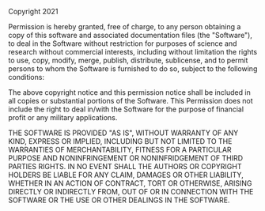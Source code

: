 Copyright 2021

Permission is hereby granted, free of charge, to any person obtaining a copy of this software and associated documentation files (the "Software"), to deal in the Software without restriction for purposes of science and research without commercial interests, including without limitation the rights to use, copy, modify, merge, publish, distribute, sublicense, and to permit persons to whom the Software is furnished to do so, subject to the following conditions:

The above copyright notice and this permission notice shall be included in all copies or substantial portions of the Software. This Permission does not include the right to deal in/with the Software for the purpose of financial profit or any military applications.

THE SOFTWARE IS PROVIDED "AS IS", WITHOUT WARRANTY OF ANY KIND, EXPRESS OR IMPLIED, INCLUDING BUT NOT LIMITED TO THE WARRANTIES OF MERCHANTABILITY, FITNESS FOR A PARTICULAR PURPOSE AND NONINFRINGEMENT OR NONINFRIDGEMENT OF THIRD PARTIES RIGHTS. IN NO EVENT SHALL THE AUTHORS OR COPYRIGHT HOLDERS BE LIABLE FOR ANY CLAIM, DAMAGES OR OTHER LIABILITY, WHETHER IN AN ACTION OF CONTRACT, TORT OR OTHERWISE, ARISING DIRECTLY OR INDIRECTLY FROM, OUT OF OR IN CONNECTION WITH THE SOFTWARE OR THE USE OR OTHER DEALINGS IN THE SOFTWARE.

